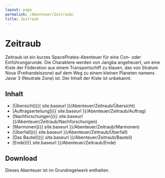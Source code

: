 ```yaml
---
layout: page
permalink: /Abenteuer/Zeitraub/
title: Zeitraub
---
```


# Zeitraub

Zeitraub ist ein kurzes SpacePirates-Abenteuer für eine Con- oder Einführungsrunde. Die Charaktere werden von Jangba angeheuert, um eine Kiste der Föderation aus einem Transportschiff zu klauen, das von Stratum Nova (Freihandelszone) auf dem Weg zu einem kleinen Planeten namens Javar 3 (Neutrale Zone) ist. Der Inhalt der Kiste ist unbekannt.

## Inhalt

- [Übersicht]({{ site.baseurl }}/Abenteuer/Zeitraub/Übersicht)
- [Auftragserteilung]({{ site.baseurl }}/Abenteuer/Zeitraub/Auftrag)
- [Nachforschungen]({{ site.baseurl }}/Abenteuer/Zeitraub/Nachforschungen)
- [Marmonen]({{ site.baseurl }}/Abenteuer/Zeitraub/Marmonen)
- [Überfall]({{ site.baseurl }}/Abenteuer/Zeitraub/Überfall)
- [Das Bauteil]({{ site.baseurl }}/Abenteuer/Zeitraub/Bauteil)
- [Ende]({{ site.baseurl }}/Abenteuer/Zeitraub/Ende)

## Download

Dieses Abenteuer ist im Grundregelwerk enthalten.

